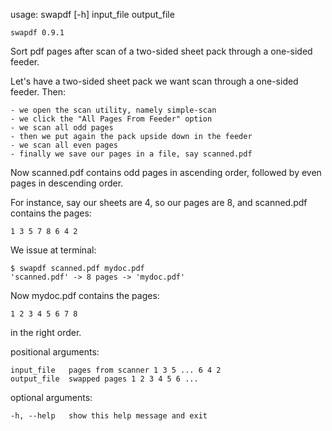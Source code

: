 usage: swapdf [-h] input_file output_file

    swapdf 0.9.1

Sort pdf pages after scan of a two-sided sheet pack through a one-sided feeder.

Let's have a two-sided sheet pack we want scan through a one-sided feeder. Then:

    - we open the scan utility, namely simple-scan
    - we click the "All Pages From Feeder" option
    - we scan all odd pages
    - then we put again the pack upside down in the feeder
    - we scan all even pages
    - finally we save our pages in a file, say scanned.pdf

Now scanned.pdf contains odd pages in ascending order, followed by even pages in
descending order.

For instance, say our sheets are 4, so our pages are 8, and scanned.pdf contains
the pages:

    1 3 5 7 8 6 4 2
    
We issue at terminal:

    $ swapdf scanned.pdf mydoc.pdf
    'scanned.pdf' -> 8 pages -> 'mydoc.pdf'

Now mydoc.pdf contains the pages:

    1 2 3 4 5 6 7 8

in the right order.

positional arguments:
    
    input_file   pages from scanner 1 3 5 ... 6 4 2
    output_file  swapped pages 1 2 3 4 5 6 ...

optional arguments:
    
    -h, --help   show this help message and exit
